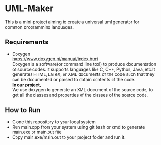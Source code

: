 # UML-Maker

This is a mini-project aiming to create a universal uml generator for common programming languages.

## Requirements

- Doxygen<br>
  https://www.doxygen.nl/manual/index.html<br>
  Doxygen is a software(or command line tool) to produce documentation of source codes. It supports languages like C, C++, Python, Java, etc.It generates HTML, LaTeX, or XML documents of the code such that they can be documented or parsed to obtain contents of the code.<br> 
  **In our project,**<br>
  We use doxygen to generate an XML document of the source code, to get all the classes and properties of the classes of the source code.<br>
  
## How to Run
  - Clone this repository to your local system
  - Run main.cpp from your system using git bash or cmd to generate main.exe or main.out file
  - Copy main.exe/main.out to your project folder and run it.
  
